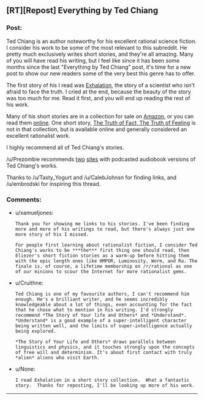 ## [RT][Repost] Everything by Ted Chiang

### Post:

Ted Chiang is an author noteworthy for his excellent rational science fiction. I consider his work to be some of the most relevant to this subreddit. He pretty much exclusively writes short stories, and they're all amazing. Many of you will have read his writing, but I feel like since it has been some months since the last "Everything by Ted Chiang" post, it's time for a new post to show our new readers some of the very best this genre has to offer.

The first story of his I read was [Exhalation](http://www.nightshadebooks.com/Downloads/Exhalation%20-%20Ted%20Chiang.html), the story of a scientist who isn't afraid to face the truth. I cried at the end, because the beauty of the story was too much for me. Read it first, and you will end up reading the rest of his work.

Many of his short stories are in a collection for sale on [Amazon](http://www.amazon.com/Stories-Your-Life-Others-Chiang/dp/1931520720/), or you can read them [online](http://www.ibooksonline.com/88/Text/tower.html). One short story, [The Truth of Fact, The Truth of Feeling](http://subterraneanpress.com/magazine/fall_2013/the_truth_of_fact_the_truth_of_feeling_by_ted_chiang) is not in that collection, but is available online and generally considered an excellent rationalist work.

I highly recommend all of Ted Chiang's stories. 

/u/Prezombie recommends [two](http://www.sffaudio.com/?p=30099) [sites](https://archive.org/search.php?query=ted%20chiang) with podcasted audiobook versions of Ted Chiang's works.

Thanks to /u/Tasty_Yogurt and /u/CalebJohnsn for finding links, and /u/embrodski for inspiring this thread.

### Comments:

- u/xamueljones:
  ```
  Thank you for showing me links to his stories. I've been finding more and more of his writings to read, but there's always just one more story of his I missed.

  For people first learning about rationalist fiction, I consider Ted Chiang's works to be ***the*** first thing one should read, then Eliezer's short fiction stories as a warm-up before hitting them with the epic length ones like HMPOR, Luminosity, Worm, and Ra. The finale is, of course, a lifetime membership on /r/rational as one of our minions to scour the Internet for more rationalist gems.
  ```

- u/Cruithne:
  ```
  Ted Chiang is one of my favourite authors, I can't recommend him enough. He's a brilliant writer, and he seems incredibly knowledgeable about a lot of things, even accounting for the fact that he chose what to mention in his writing. I'd strongly recommend *The Story of Your life and Others* and *Understand*. *Understand* is a good example of a super-intelligent character being written well, and the limits of super-intelligence actually being explored.

  *The Story of Your Life and Others* draws parallels between linguistics and physics, and it touches strongly upon the concepts of free will and determinism. It's about first contact with truly *alien* aliens who visit Earth.
  ```

- u/None:
  ```
  I read Exhalation in a short story collection.  What a fantastic story.  Thanks for reposting, I'll be looking up more of his work.
  ```

---

